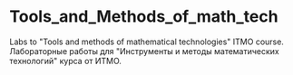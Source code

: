 # Tools_and_Methods_of_math_tech
Labs to "Tools and methods of mathematical technologies" ITMO course. Лабораторные работы для "Инструменты и методы математических технологий" курса от ИТМО.

